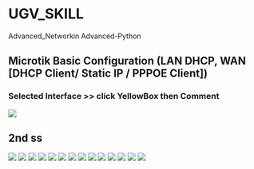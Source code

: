 # UGV_SKILL
Advanced_Networkin Advanced-Python

 ## Microtik Basic Configuration (LAN DHCP, WAN [DHCP Client/ Static IP / PPPOE Client]) 


### Selected Interface >> click YellowBox then Comment
<img src="img/2022-11-18 (1).png">

## 2nd ss

<img src="img/2022-11-18 (2).png">


<img src="img/2022-11-18 (3).png">


<img src="img/2022-11-18 (4).png">



<img src="img/2022-11-18 (5).png">



<img src="img/2022-11-18 (7).png">


<img src="img/2022-11-18 (8).png">

<!-- <img src="img/2022-11-18 (9).png">


<img src="img/2022-11-18 (10).png"> -->



<img src="img/2022-11-18 (11).png">

<img src="img/2022-11-18 (12).png">

<img src="img/2022-11-18 (13).png">

<img src="img/2022-11-18 (14).png">

<img src="img/2022-11-18 (15).png">
<img src="img/2022-11-18 (16).png">

<img src="img/2022-11-18 (17).png">

<img src="img/2022-11-18 (18).png">


